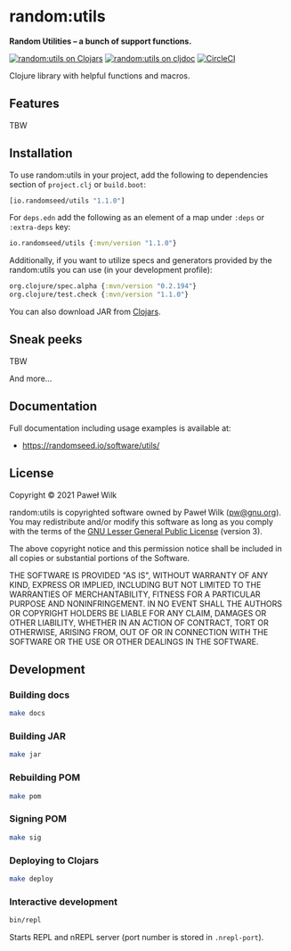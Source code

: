 # random:utils

**Random Utilities – a bunch of support functions.**

[![random:utils on Clojars](https://img.shields.io/clojars/v/io.randomseed/utils.svg)](https://clojars.org/io.randomseed/utils)
[![random:utils on cljdoc](https://cljdoc.org/badge/io.randomseed/utils)](https://cljdoc.org/d/io.randomseed/utils/CURRENT)
[![CircleCI](https://circleci.com/gh/randomseed-io/utils.svg?style=svg)](https://circleci.com/gh/randomseed-io/utils)

Clojure library with helpful functions and macros.

## Features

TBW

## Installation

To use random:utils in your project, add the following to dependencies section of
`project.clj` or `build.boot`:

```clojure
[io.randomseed/utils "1.1.0"]
```

For `deps.edn` add the following as an element of a map under `:deps` or
`:extra-deps` key:

```clojure
io.randomseed/utils {:mvn/version "1.1.0"}
```

Additionally, if you want to utilize specs and generators provided by the random:utils
you can use (in your development profile):

```clojure
org.clojure/spec.alpha {:mvn/version "0.2.194"}
org.clojure/test.check {:mvn/version "1.1.0"}
```

You can also download JAR from [Clojars](https://clojars.org/io.randomseed/utils).

## Sneak peeks

TBW

And more…

## Documentation

Full documentation including usage examples is available at:

* https://randomseed.io/software/utils/

## License

Copyright © 2021 Paweł Wilk

random:utils is copyrighted software owned by Paweł Wilk (pw@gnu.org). You may
redistribute and/or modify this software as long as you comply with the terms of
the [GNU Lesser General Public License][LICENSE] (version 3).

The above copyright notice and this permission notice shall be included in all
copies or substantial portions of the Software.

THE SOFTWARE IS PROVIDED "AS IS", WITHOUT WARRANTY OF ANY KIND, EXPRESS OR
IMPLIED, INCLUDING BUT NOT LIMITED TO THE WARRANTIES OF MERCHANTABILITY, FITNESS
FOR A PARTICULAR PURPOSE AND NONINFRINGEMENT. IN NO EVENT SHALL THE AUTHORS OR
COPYRIGHT HOLDERS BE LIABLE FOR ANY CLAIM, DAMAGES OR OTHER LIABILITY, WHETHER
IN AN ACTION OF CONTRACT, TORT OR OTHERWISE, ARISING FROM, OUT OF OR IN
CONNECTION WITH THE SOFTWARE OR THE USE OR OTHER DEALINGS IN THE SOFTWARE.

## Development

### Building docs

```bash
make docs
```

### Building JAR

```bash
make jar
```

### Rebuilding POM

```bash
make pom
```

### Signing POM

```bash
make sig
```

### Deploying to Clojars

```bash
make deploy
```

### Interactive development

```bash
bin/repl
```

Starts REPL and nREPL server (port number is stored in `.nrepl-port`).

[LICENSE]:    https://github.com/randomseed-io/utils/blob/master/LICENSE
